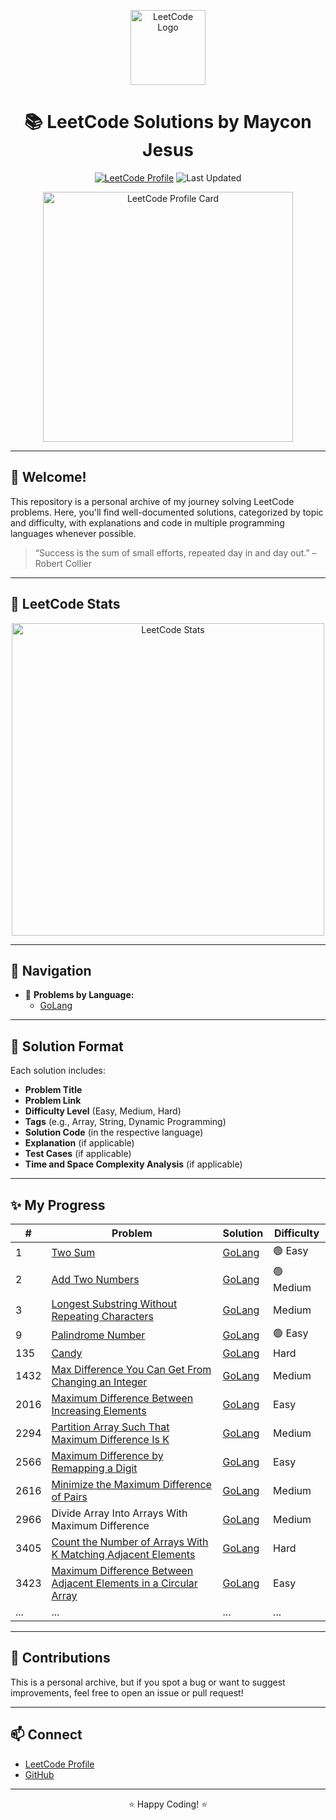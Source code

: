 <p align="center">
  <img src="https://assets.leetcode.com/static_assets/public/LeetCode_logo.png" width="120" alt="LeetCode Logo"/>
</p>

<h1 align="center">📚 LeetCode Solutions by Maycon Jesus</h1>

<p align="center">
  <a href="https://leetcode.com/maycon-jesus/"><img src="https://img.shields.io/badge/LeetCode-Profile-orange?logo=leetcode" alt="LeetCode Profile"/></a>
  <img src="https://img.shields.io/github/last-commit/maycon-jesus/leetcode?label=Last%20Updated" alt="Last Updated"/>
</p>

<p align="center">
  <!-- LeetCode Profile Card -->
  <img src="https://leetcard.jacoblin.cool/maycon-jesus?theme=radical&font=DM%20Serif%20Display&ext=heatmap" width="400" alt="LeetCode Profile Card" />
</p>

---

## 🌟 Welcome!

This repository is a personal archive of my journey solving LeetCode problems. Here, you'll find well-documented solutions, categorized by topic and difficulty, with explanations and code in multiple programming languages whenever possible.

> “Success is the sum of small efforts, repeated day in and day out.” – Robert Collier

---

## 🚀 LeetCode Stats

<p align="center">
  <img src="https://leetcard.jacoblin.cool/maycon-jesus?theme=radical&font=baloo&border=2" width="500" alt="LeetCode Stats" />
</p>

---

## 🚀 Navigation

- 📂 **Problems by Language:**  
  - [GoLang](./golang/)

---

## 📝 Solution Format

Each solution includes:
- **Problem Title**
- **Problem Link**
- **Difficulty Level** (Easy, Medium, Hard)
- **Tags** (e.g., Array, String, Dynamic Programming)
- **Solution Code** (in the respective language)
- **Explanation** (if applicable)
- **Test Cases** (if applicable)
- **Time and Space Complexity Analysis** (if applicable)

---

## ✨ My Progress

| # | Problem | Solution | Difficulty |
|---|---------|----------|------------|
| 1 | [Two Sum](https://leetcode.com/problems/two-sum/) | [GoLang](./golang/1/1.go) | 🟢 Easy |
| 2 | [Add Two Numbers](https://leetcode.com/problems/add-two-numbers/) | [GoLang](./golang/2/2.go) | 🟢 Medium |
| 3 | [Longest Substring Without Repeating Characters](https://leetcode.com/problems/longest-substring-without-repeating-characters/) | [GoLang](./golang/3/3.go) | Medium |
| 9 | [Palindrome Number](https://leetcode.com/problems/palindrome-number/) | [GoLang](./golang/9/9.go) | 🟢 Easy |
| 135 | [Candy](https://leetcode.com/problems/candy/) | [GoLang](./golang/135/135.go) | Hard |
| 1432 | [Max Difference You Can Get From Changing an Integer](https://leetcode.com/problems/max-difference-you-can-get-from-changing-an-integer) | [GoLang](./golang/1432/1432.go) | Medium |
| 2016 | [Maximum Difference Between Increasing Elements](https://leetcode.com/problems/maximum-difference-between-increasing-elements) | [GoLang](./golang/2016/2016.go) | Easy |
| 2294 | [Partition Array Such That Maximum Difference Is K](https://leetcode.com/problems/partition-array-such-that-maximum-difference-is-k) | [GoLang](./golang/2294/2294.go) | Medium |
| 2566 | [Maximum Difference by Remapping a Digit](https://leetcode.com/problems/maximum-difference-by-remapping-a-digit) | [GoLang](./golang/2566/2566.go) | Easy |
| 2616 | [Minimize the Maximum Difference of Pairs](https://leetcode.com/problems/minimize-the-maximum-difference-of-pairs) | [GoLang](./golang/2616/2616.go) | Medium |
| 2966 | Divide Array Into Arrays With Maximum Difference | [GoLang](./golang/2966/2966.go) | Medium |
| 3405 | [Count the Number of Arrays With K Matching Adjacent Elements](https://leetcode.com/problems/count-the-number-of-arrays-with-k-matching-adjacent-elements) | [GoLang](./golang/3405/3405.go) | Hard |
| 3423 | [Maximum Difference Between Adjacent Elements in a Circular Array](https://leetcode.com/problems/maximum-difference-between-adjacent-elements-in-a-circular-array) | [GoLang](./golang/3423/3423.go) | Easy |
| ... | ... | ... | ... |

---

## 🤝 Contributions

This is a personal archive, but if you spot a bug or want to suggest improvements, feel free to open an issue or pull request!

---

## 📫 Connect

- [LeetCode Profile](https://leetcode.com/maycon-jesus/)
- [GitHub](https://github.com/maycon-jesus)

---

<p align="center">⭐️ Happy Coding! ⭐️</p>
